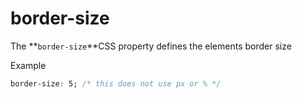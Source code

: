 # border-size



The **`border-size`**CSS property defines the elements border size

Example

```css
border-size: 5; /* this does not use px or % */
```
